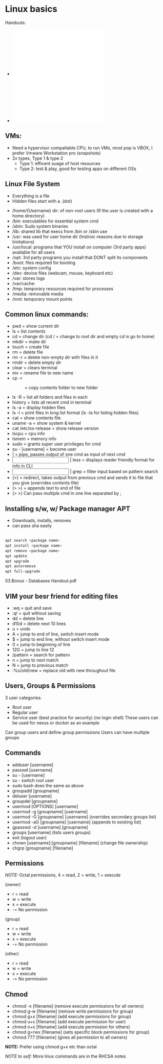 # Linux basics

Handouts:
* ![checklist](assets/files/02_Linux_Checklist.pdf)
* ![handout](assets/files/02_Linux_Handout.pdf)

## VMs:

- Need a hypervisor compatiable CPU, to run VMs, most pop is VBOX, I prefer Vmware Workstation pro (snapshots)
- 2x types, Type 1 & type 2
    - Type 1: efficent suage of host resources
    - Type 2: test & play, good for testing apps on different OSs

## Linux File System

- Everything is a file
- Hidden files start with a .(dot)

* /home/{Username} dir: of non-root users (If the user is created with a home directory)
* /bin: executables for essential system cmd
* /sbin: Sudo system binaries
* /lib: shared lib that execs from /bin or /sbin use
* /usr: was used for user home dir (histroic reasons due to storage limitations)
* /usr/local: programs that YOU install on computer (3rd party apps) available for all users
* /opt: 3rd party programs you install that DONT split its components
* /boot: files required for booting
* /etc: system config
* /dev: device files (webcam, mouse, keyboard etc)
* /var: stores logs
* /var/cache:
* /tmp: temporary resources required for processes
* /media: removable media
* /mnt: temporary mount points

## Common linux commands:

* pwd = show current dir
* ls = list contents
* cd = change dir (cd / = change to root dir and empty cd is go to home)
* mkdir = make dir
* touch = create file
* rm = delete file
* rm -r = delete non-empty dir with files in it
* rmdir = delete empty dir
* clear = clears terminal
* mv <old-name> <new-name> = rename file to new name
* cp -r <dir> <new-dir> = copy contents folder to new folder
* ls -R = list all folders and files in each
* history = lists all recent cmd in terminal
* ls -a = display hidden files
* ls -l = print files in long list format (ls -la for listing hidden files)
* cat = show contents file
* uname -a = show system & kernel
* cat /etc/os-release = show release version
* lscpu = cpu info
* lsmem = memory info
* sudo = grants super user privileges for cmd
* su - [username] = become user
* | = pipe, passes output of one cmd as input of next cmd
* <input> | less = displays reader friendly format for info in CLI
* <input> | grep <pattern> = filter input based on pattern search
*  (>) = redirect, takes output from previous cmd and sends it to file that you give (overrides contents file)
* (> >) = appends text to end of file
* (> >) Can pass multiple cmd in one line separated by ;

## Installing s/w, w/ Package manager APT

- Downloads, installs, removes
- can pass sha easily

```bash

apt search <package name>
apt install <package name>
apt remove <package name>
apt update
apt upgrade
apt autoremove
apt full-upgrade


```
03.Bonus - Databases Handout.pdf

## VIM your besr friend for editing files

* :wq = quit and save
* :q! = quit without saving
* dd = delete line
* d10d = delete next 10 lines
* u = undo
* A = jump to end of line, switch insert mode
* $ = jump to end line, without switch insert mode
* 0 = jump to beginning of line
* 12G = jump to line 12
* /pattern = search for pattern
* n = jump to next match
* N = jump to previous match
* :%s/old/new = replace old with new throughout file

## Users, Groups & Permissions

3 user categories:

* Root user
* Regular user
* Service user (best practice for security) (no login shell) These users can be used for nexus or docker as an example

Can group users and define group permissions
Users can have multiple groups

## Commands

* adduser [username]
* passwd [username]
* su - [username]
* su - switch root user
* sudo bash does the same as above
* groupadd [groupname]
* deluser [username]
* groupdel [groupname]
* usermod [OPTIONS] [username]
* usermod -g [groupname] [username]
* usermod -G [groupname] [username] (overrides secondary groups list)
* usermod -aG [groupname] [username] (appends to existing list)
* gpasswd -d [username] [groupname]
* groups [username] (lists users groups)
* exit (logout user)
* chown [username]:[groupname] [filename] (change file ownership)
* chgrp [groupname] [filename]

## Permissions

_NOTE:_ Octal permissions, 4 = read, 2 = write, 1 = execute


(owner)

* r = read
* w = write
* x = execute
* -= No permission

(group)

* r = read
* w = write
* x = execute
* -= No permission

(other)

* r = read
* w = write
* x = execute
* -= No permission

## Chmod
* chmod -x [filename] (remove execute permissions for all owners)
* chmod g-w [filename] (remove write permissions for group)
* chmod g+x [filename] (add execute permissions for group)
* chmod u+x [filename] (add execute permission for user)
* chmod o+x [filename] (add execute permission for others)
* chmod g=rwx [filename] (sets specific block permissions for group)
* chmod 777 [filename] (gives all permission to all owners)

__NOTE:__ Prefer using chmod g+x etc than octal

_NOTE to self:_ More linux commands are in the RHCSA notes